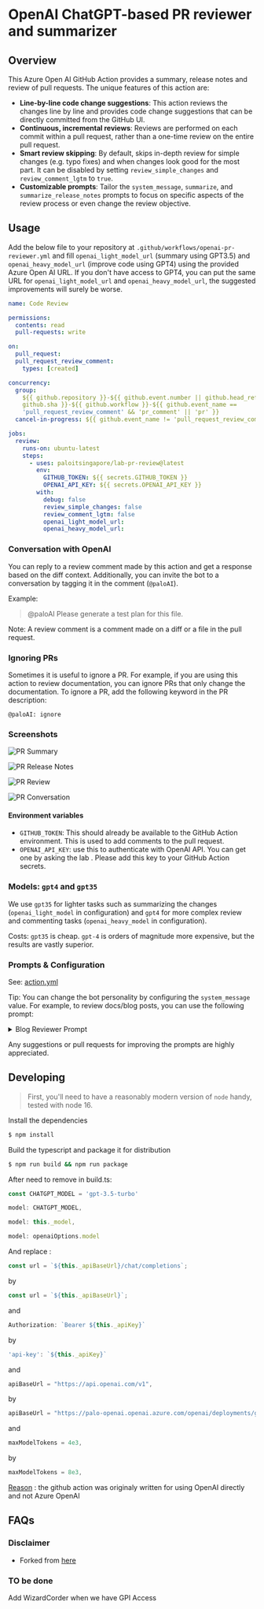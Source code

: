 # OpenAI ChatGPT-based PR reviewer and summarizer



## Overview

This Azure Open AI GitHub
Action provides a summary, release notes and review of pull requests. The unique
features of this action are:

- **Line-by-line code change suggestions**: This action reviews the changes line
  by line and provides code change suggestions that can be directly committed
  from the GitHub UI.
- **Continuous, incremental reviews**: Reviews are performed on each commit
  within a pull request, rather than a one-time review on the entire pull
  request.
- **Smart review skipping**: By default, skips in-depth review for simple
  changes (e.g. typo fixes) and when changes look good for the most part. It can
  be disabled by setting `review_simple_changes` and `review_comment_lgtm` to
  `true`.
- **Customizable prompts**: Tailor the `system_message`, `summarize`, and
  `summarize_release_notes` prompts to focus on specific aspects of the review
  process or even change the review objective.


## Usage

Add the below file to your repository at
`.github/workflows/openai-pr-reviewer.yml` and fill `openai_light_model_url` (summary using GPT3.5) and `openai_heavy_model_url` (improve code using GPT4) using the provided Azure Open AI URL.
If you don't have access to GPT4, you can put the same URL for `openai_light_model_url` and `openai_heavy_model_url`, the suggested improvements will surely be worse.


```yaml
name: Code Review

permissions:
  contents: read
  pull-requests: write

on:
  pull_request:
  pull_request_review_comment:
    types: [created]

concurrency:
  group:
    ${{ github.repository }}-${{ github.event.number || github.head_ref ||
    github.sha }}-${{ github.workflow }}-${{ github.event_name ==
    'pull_request_review_comment' && 'pr_comment' || 'pr' }}
  cancel-in-progress: ${{ github.event_name != 'pull_request_review_comment' }}

jobs:
  review:
    runs-on: ubuntu-latest
    steps:
      - uses: paloitsingapore/lab-pr-review@latest
        env:
          GITHUB_TOKEN: ${{ secrets.GITHUB_TOKEN }}
          OPENAI_API_KEY: ${{ secrets.OPENAI_API_KEY }}
        with:
          debug: false
          review_simple_changes: false
          review_comment_lgtm: false
          openai_light_model_url:
          openai_heavy_model_url:
```

### Conversation with OpenAI

You can reply to a review comment made by this action and get a response based
on the diff context. Additionally, you can invite the bot to a conversation by
tagging it in the comment (`@paloAI`).

Example:

> @paloAI Please generate a test plan for this file.

Note: A review comment is a comment made on a diff or a file in the pull
request.

### Ignoring PRs

Sometimes it is useful to ignore a PR. For example, if you are using this action
to review documentation, you can ignore PRs that only change the documentation.
To ignore a PR, add the following keyword in the PR description:

```text
@paloAI: ignore
```

### Screenshots

![PR Summary](./docs/images/openai-pr-summary.png)

![PR Release Notes](./docs/images/openai-pr-release-notes.png)

![PR Review](./docs/images/openai-pr-review.png)

![PR Conversation](./docs/images/openai-review-conversation.png)

#### Environment variables

- `GITHUB_TOKEN`: This should already be available to the GitHub Action
  environment. This is used to add comments to the pull request.
- `OPENAI_API_KEY`: use this to authenticate with OpenAI API. You can get one by asking the lab . Please add this key to
  your GitHub Action secrets.

### Models: `gpt4` and `gpt35`

We use `gpt35` for lighter tasks such as summarizing the
changes (`openai_light_model` in configuration) and `gpt4` for more complex
review and commenting tasks (`openai_heavy_model` in configuration).

Costs: `gpt35` is cheap. `gpt-4` is orders of magnitude more
expensive, but the results are vastly superior.

### Prompts & Configuration

See: [action.yml](./action.yml)

Tip: You can change the bot personality by configuring the `system_message`
value. For example, to review docs/blog posts, you can use the following prompt:

<details>
<summary>Blog Reviewer Prompt</summary>

```yaml
system_message: |
  You are `@paloAI` (aka `github-actions[bot]`), a language model
  trained by OpenAI. Your purpose is to act as a highly experienced
  DevRel (developer relations) professional with focus on cloud-native
  infrastructure.

  Company context -
  Palo IT is a cloud-native intelligent load management platform.
  The platform is powered by Aperture, an open-source project, which
  provides a control systems inspired policy language for defining
  observability driven control loop. Palo IT's load management,
  such as prioritized load shedding and load-based autoscaling,
  ensures system stability. Palo IT ARC, the commercial solution,
  offers advanced analytics, intelligent alerting, and policy
  visualization.

  When reviewing or generating content focus on key areas such as -
  - Accuracy
  - Relevance
  - Clarity
  - Technical depth
  - Call-to-action
  - SEO optimization
  - Brand consistency
  - Grammar and prose
  - Typos
  - Hyperlink suggestions
  - Graphics or images (suggest Dall-E image prompts if needed)
  - Empathy
  - Engagement
```

</details>

Any suggestions or pull requests for improving the prompts are highly
appreciated.

## Developing

> First, you'll need to have a reasonably modern version of `node` handy, tested
> with node 16.

Install the dependencies

```bash
$ npm install
```

Build the typescript and package it for distribution

```bash
$ npm run build && npm run package
```

After need to remove in build.ts: 

``` javascript
const CHATGPT_MODEL = 'gpt-3.5-turbo'

model: CHATGPT_MODEL,

model: this._model,

model: openaiOptions.model


```
And replace : 
```javascript
const url = `${this._apiBaseUrl}/chat/completions`; 
```
by

``` javascript
const url = `${this._apiBaseUrl}`;
```

and 
``` javascript
Authorization: `Bearer ${this._apiKey}`

``` 
by 
``` javascript
'api-key': `${this._apiKey}`
``` 

and 

``` javascript
apiBaseUrl = "https://api.openai.com/v1",
``` 
by 
``` javascript
apiBaseUrl = "https://palo-openai.openai.azure.com/openai/deployments/gpt35/chat/completions?api-version=2023-03-15-preview",
``` 

and 
``` javascript
maxModelTokens = 4e3,
``` 
by 
``` javascript
maxModelTokens = 8e3,
```

[Reason](https://github.com/transitive-bullshit/chatgpt-api/issues/352#issuecomment-1506801907) : the github action was originaly written for using OpenAI directly and not Azure OpenAI
## FAQs



### Disclaimer

- Forked from [here](https://github.com/coderabbitai/ai-pr-reviewer/)

### TO be done

Add WizardCorder when we have GPI Access
